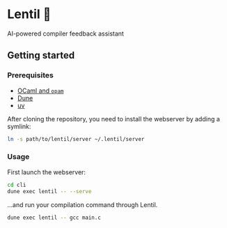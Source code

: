 # Lentil 🫘
AI-powered compiler feedback assistant

## Getting started
### Prerequisites
* [OCaml and `opam`](https://ocaml.org/install)
* [Dune](https://dune.build/install)
* [uv](https://github.com/astral-sh/uv)

After cloning the repository, you need to install the webserver by adding a symlink:
```sh
ln -s path/to/lentil/server ~/.lentil/server
```

### Usage
First launch the webserver:
```sh
cd cli
dune exec lentil -- --serve
```

...and run your compilation command through Lentil.
```sh
dune exec lentil -- gcc main.c
```
